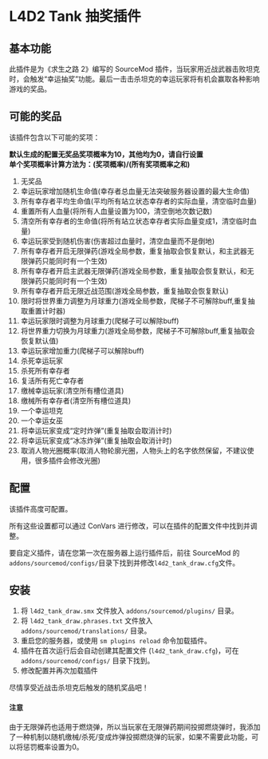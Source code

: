 # L4D2 Tank 抽奖插件

## 基本功能

此插件是为《求生之路 2》编写的 SourceMod 插件，当玩家用近战武器击败坦克时，会触发“幸运抽奖”功能。最后一击击杀坦克的幸运玩家将有机会赢取各种影响游戏的奖品。

## 可能的奖品

该插件包含以下可能的奖项：

**默认生成的配置无奖品奖项概率为10，其他均为0，请自行设置**  
**单个奖项概率计算方法为：(奖项概率)/(所有奖项概率之和)** 

1. 无奖品
2. 幸运玩家增加随机生命值(幸存者总血量无法突破服务器设置的最大生命值)
3. 所有幸存者平均生命值(平均所有站立状态幸存者的实际血量，清空临时血量)
4. 重置所有人血量(将所有人血量设置为100，清空倒地次数记数)
5. 清空所有幸存者的生命值(将所有站立状态幸存者实际血量变成1，清空临时血量)
6. 幸运玩家受到随机伤害(伤害超过血量时，清空血量而不是倒地)
7. 所有幸存者开启无限弹药(游戏全局参数，重复抽取会恢复默认，和主武器无限弹药只能同时有一个生效)
8. 所有幸存者开启主武器无限弹药(游戏全局参数，重复抽取会恢复默认，和无限弹药只能同时有一个生效)
9. 所有幸存者开启无限近战范围(游戏全局参数，重复抽取会恢复默认)
10. 限时将世界重力调整为月球重力(游戏全局参数，爬梯子不可解除buff,重复抽取重置计时器)
11. 幸运玩家限时调整为月球重力(爬梯子可以解除buff)
12. 将世界重力切换为月球重力(游戏全局参数，爬梯子不可解除buff,重复抽取会恢复默认值)
13. 幸运玩家增加重力(爬梯子可以解除buff)
14. 杀死幸运玩家
15. 杀死所有幸存者
16. 复活所有死亡幸存者
17. 缴械幸运玩家(清空所有槽位道具)
18. 缴械所有幸存者(清空所有槽位道具)
19. 一个幸运坦克
20. 一个幸运女巫
21. 将幸运玩家变成“定时炸弹”(重复抽取会取消计时)
22. 将幸运玩家变成“冰冻炸弹”(重复抽取会取消计时)
23. 取消人物光圈概率(取消人物轮廓光圈，人物头上的名字依然保留，不建议使用，很多插件会修改光圈)

## 配置

该插件高度可配置。

所有这些设置都可以通过 ConVars 进行修改，可以在插件的配置文件中找到并调整。

要自定义插件，请在您第一次在服务器上运行插件后，前往 SourceMod 的`addons/sourcemod/configs/`目录下找到并修改`l4d2_tank_draw.cfg`文件。

## 安装

1. 将 `l4d2_tank_draw.smx` 文件放入 `addons/sourcemod/plugins/` 目录。
2. 将 `l4d2_tank_draw.phrases.txt` 文件放入 `addons/sourcemod/translations/` 目录。
3. 重启您的服务器，或使用 `sm plugins reload` 命令加载插件。
4. 插件在首次运行后会自动创建其配置文件 (`l4d2_tank_draw.cfg`)，可在 `addons/sourcemod/configs/` 目录下找到。
5. 修改配置并再次加载插件

尽情享受近战击杀坦克后触发的随机奖品吧！

#### 注意

由于无限弹药也适用于燃烧弹，所以当玩家在无限弹药期间投掷燃烧弹时，我添加了一种机制以随机缴械/杀死/变成炸弹投掷燃烧弹的玩家，如果不需要此功能，可以将惩罚概率设置为0。
